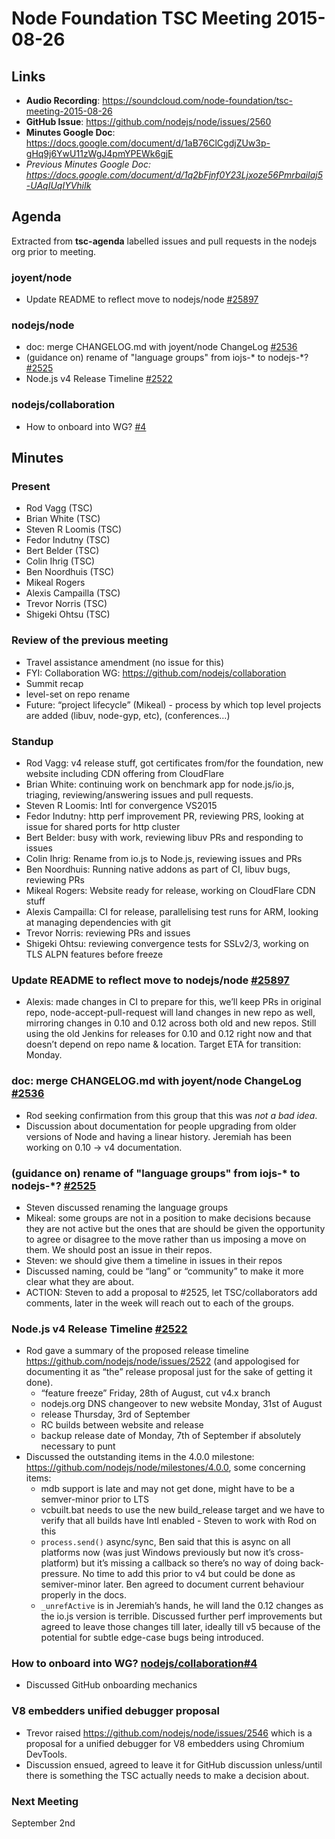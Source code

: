 # Node Foundation TSC Meeting 2015-08-26

## Links

* **Audio Recording**: <https://soundcloud.com/node-foundation/tsc-meeting-2015-08-26>
* **GitHub Issue**: <https://github.com/nodejs/node/issues/2560>
* **Minutes Google Doc**: <https://docs.google.com/document/d/1aB76ClCgdjZUw3p-gHq9j6YwU11zWgJ4pmYPEWk6gjE>
* _Previous Minutes Google Doc: <https://docs.google.com/document/d/1q2bFjnf0Y23Ljxoze56Pmrbailaj5-UAqIUqIYVhiIk>_

## Agenda

Extracted from **tsc-agenda** labelled issues and pull requests in the nodejs org prior to meeting.

### joyent/node

* Update README to reflect move to nodejs/node [#25897](https://github.com/joyent/node/pull/25897)

### nodejs/node

* doc: merge CHANGELOG.md with joyent/node ChangeLog [#2536](https://github.com/nodejs/node/pull/2536)
* (guidance on) rename of "language groups" from iojs-\* to nodejs-\*? [#2525](https://github.com/nodejs/node/issues/2525)
* Node.js v4 Release Timeline [#2522](https://github.com/nodejs/node/issues/2522)

### nodejs/collaboration

* How to onboard into WG? [#4](https://github.com/nodejs/collaboration/issues/4)

## Minutes

### Present

* Rod Vagg (TSC)
* Brian White (TSC)
* Steven R Loomis (TSC)
* Fedor Indutny (TSC)
* Bert Belder (TSC)
* Colin Ihrig (TSC)
* Ben Noordhuis (TSC)
* Mikeal Rogers
* Alexis Campailla (TSC)
* Trevor Norris (TSC)
* Shigeki Ohtsu (TSC)

### Review of the previous meeting

* Travel assistance amendment (no issue for this)
* FYI: Collaboration WG: <https://github.com/nodejs/collaboration>
* Summit recap
* level-set on repo rename
* Future: “project lifecycle” (Mikeal) - process by which top level projects are added (libuv, node-gyp, etc), (conferences…)

### Standup

* Rod Vagg: v4 release stuff, got certificates from/for the foundation, new website including CDN offering from CloudFlare
* Brian White: continuing work on benchmark app for node.js/io.js, triaging, reviewing/answering issues and pull requests.
* Steven R Loomis: Intl for convergence VS2015
* Fedor Indutny: http perf improvement PR, reviewing PRS, looking at issue for shared ports for http cluster
* Bert Belder: busy with work, reviewing libuv PRs and responding to issues
* Colin Ihrig: Rename from io.js to Node.js, reviewing issues and PRs
* Ben Noordhuis: Running native addons as part of CI, libuv bugs, reviewing PRs
* Mikeal Rogers: Website ready for release, working on CloudFlare CDN stuff
* Alexis Campailla: CI for release, parallelising test runs for ARM, looking at managing dependencies with git
* Trevor Norris: reviewing PRs and issues
* Shigeki Ohtsu: reviewing convergence tests for SSLv2/3, working on TLS ALPN features before freeze

### Update README to reflect move to nodejs/node [#25897](https://github.com/joyent/node/pull/25897)

* Alexis: made changes in CI to prepare for this, we’ll keep PRs in original repo, node-accept-pull-request will land changes in new repo as well, mirroring changes in 0.10 and 0.12 across both old and new repos. Still using the old Jenkins for releases for 0.10 and 0.12 right now and that doesn’t depend on repo name & location.
  Target ETA for transition: Monday.

### doc: merge CHANGELOG.md with joyent/node ChangeLog [#2536](https://github.com/nodejs/node/pull/2536)

* Rod seeking confirmation from this group that this was _not a bad idea_.
* Discussion about documentation for people upgrading from older versions of Node and having a linear history. Jeremiah has been working on 0.10 -> v4 documentation.

### (guidance on) rename of "language groups" from iojs-\* to nodejs-\*? [#2525](https://github.com/nodejs/node/issues/2525)

* Steven discussed renaming the language groups
* Mikeal: some groups are not in a position to make decisions because they are not active but the ones that are should be given the opportunity to agree or disagree to the move rather than us imposing a move on them. We should post an issue in their repos.
* Steven: we should give them a timeline in issues in their repos
* Discussed naming, could be “lang” or “community” to make it more clear what they are about.
* ACTION: Steven to add a proposal to #2525, let TSC/collaborators add comments, later in the week will reach out to each of the groups.

### Node.js v4 Release Timeline [#2522](https://github.com/nodejs/node/issues/2522)

* Rod gave a summary of the proposed release timeline <https://github.com/nodejs/node/issues/2522> (and appologised for documenting it as “the” release proposal just for the sake of getting it done).
  * “feature freeze” Friday, 28th of August, cut v4.x branch
  * nodejs.org DNS changeover to new website Monday, 31st of August
  * release Thursday, 3rd of September
  * RC builds between website and release
  * backup release date of Monday, 7th of September if absolutely necessary to punt
* Discussed the outstanding items in the 4.0.0 milestone: <https://github.com/nodejs/node/milestones/4.0.0>, some concerning items:
  * mdb support is late and may not get done, might have to be a semver-minor prior to LTS
  * vcbuilt.bat needs to use the new build\_release target and we have to verify that all builds have Intl enabled - Steven to work with Rod on this
  * `process.send()` async/sync, Ben said that this is async on all platforms now (was just Windows previously but now it’s cross-platform) but it’s missing a callback so there’s no way of doing back-pressure. No time to add this prior to v4 but could be done as semiver-minor later. Ben agreed to document current behaviour properly in the docs.
  * `_unrefActive` is in Jeremiah’s hands, he will land the 0.12 changes as the io.js version is terrible. Discussed further perf improvements but agreed to leave those changes till later, ideally till v5 because of the potential for subtle edge-case bugs being introduced.

### How to onboard into WG? [nodejs/collaboration#4](https://github.com/nodejs/collaboration/issues/4)

* Discussed GitHub onboarding mechanics

### V8 embedders unified debugger proposal

* Trevor raised <https://github.com/nodejs/node/issues/2546> which is a proposal for a unified debugger for V8 embedders using Chromium DevTools.
* Discussion ensued, agreed to leave it for GitHub discussion unless/until there is something the TSC actually needs to make a decision about.

### Next Meeting

September 2nd
